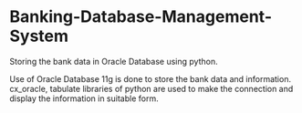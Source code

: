 # Banking-Database-Management-System
Storing the bank data in Oracle Database using python.

Use of Oracle Database 11g is done to store the bank data and information.
cx_oracle, tabulate libraries of python are used to make the connection and display the information in suitable form.
